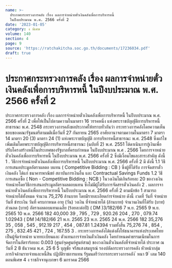 ```yaml
---
name: >-
  ประกาศกระทรวงการคลัง เรื่อง ผลการจำหน่ายตั๋วเงินคลังเพื่อการบริหารหนี้
  ในปีงบประมาณ พ.ศ. 2566 ครั้งที่ 2
date: '2023-01-05'
category: ง พิเศษ
volume: 140
section: 4
page: 9
source: 'https://ratchakitcha.soc.go.th/documents/17236034.pdf'
draft: true
---
```


# ประกาศกระทรวงการคลัง เรื่อง ผลการจำหน่ายตั๋วเงินคลังเพื่อการบริหารหนี้ ในปีงบประมาณ พ.ศ. 2566 ครั้งที่ 2

ประกาศกระทรวงการคลัง เรื่อง ผลการจำหน่ายตั๋วเงินคลังเพื่อการบริหารหนี้ ในปีงบประมาณ พ.ศ. 2566 ครั้งที่ 2 เพื่อให้เป็นไปตามความในมาตรา 16 วรรคหนึ่ง แห่งพระราชบัญญัติการบริหารหนี้สาธารณะ พ.ศ. 2548 กระทรวงการคลังขอประกาศให้ทราบทั่วกันว่า กระทรวงการคลังโดยความเห็นชอบของคณะรัฐมนตรีตามมติเมื่อวันที่ 27 กันยายน 2565 อาศัยอานาจตามความในมาตรา 7 มาตรา 14 มาตรา 20 (3) มาตรา 24 (1) แห่งพระราชบัญญัติ การบริหารหนี้สาธารณะ พ.ศ. 2548 ซึ่งแก้ไขเพิ่มเติมโดยพระราชบัญญัติการบริหารหนี้สาธารณะ (ฉบับที่ 2) พ.ศ. 2551 ได้ดาเนินการกู้เงินเพื่อปรับโครงสร้างหนี้ในประเทศของรัฐบาลที่ครบกำหนด ในปีงบประมาณ พ.ศ . 2566 โดยการจาหน่ายตั๋วเงินคลังเพื่อการบริหารหนี้ ในปีงบประมาณ พ.ศ. 2566 ครั้งที่ 2 ซึ่งมีเงื่อนไขและสาระสำคัญ ดังนี้ 1 . วิธีการจำหน่ายตั๋วเงินคลังเพื่อการบริหารหนี้ ในปีงบประมาณ พ.ศ. 2566 ครั้งที่ 2 มี ดังนี้ 1.1 วิธีการเสนอประมูลอัตราผลตอ บแทน ( Competitive Bidding : CB ) ซึ่งผู้ที่ได้รับ การจัดสรรตั๋วเงินคลัง ได้แก่ ธนาคารพาณิชย์ สถาบันการเงินอื่น และ Contractual Savings Funds 1.2 วิธีการเสนอซื้อ ( Non - Competitive Bidding : NCB ) ในวงเงินไม่เกินร้อยละ 20 ของวงเงินจำหน่ายโดยวิธีการเสนอประมูลอัตราผลตอบแทน ซึ่งไม่มีผู้ได้รับการจัดสรรตั๋วเงินคลัง 2 . ผลการจาหน่ายตั๋วเงินคลังเพื่อการบริหารหนี้ ในปีงบประมาณ พ.ศ. 2566 ครั้งที่ 2 ตามนัยข้อ 1 สามารถจำหน่ายได้ทั้งหมด จำนวน 75,276 ล้านบาท โดยมีรายละเอียดกำรจำหน่าย ดังนี้ งวดที่ วันที่ จำหน่าย วันที่ ชำระเงิน วันที่ ครบกาหนด อายุ (วัน) วงเงิน ที่จำหน่ายได้ (ล้านบาท) จำนวนเงินที่ได้รับ (บาท) ส่วนลด (บาท) อัตราผลตอบแทนเฉลี่ย (ร้อยละต่อปี) ( DM )3/182/66 7 พ.ย. 2565 9 พ.ย. 2565 10 พ.ค. 2566 182 40,000 39 , 795 , 729 , 920.26 204 , 270 , 079.74 1.02943 ( DM )4/182/66 21 พ.ย. 2565 23 พ.ย. 2565 24 พ.ค. 2566 182 35,276 35 , 058 , 545 , 912.19 217 , 454 , 087.81 1.24394 รวมทั้งสิ้น 75,276 74 , 854 , 275 , 832.45 421 , 724 , 167.55 3 . กระทรวงการคลังได้แต่งตั้งให้ธนาคารแห่งประเทศไทยเป็นผู้จัดจำหน่าย นายทะเบียนและ ตัวแทนการจ่ายเงินตั๋วเงินคลัง โดยกำหนดค่าธรรมเนียมในการจัดการในอัตราร้อยละ 0.003 (ศูนย์จุดศูนย์ศูนย์สาม) ของวงเงินตั๋วเงินคลังที่จำหน่ายได้ ประกาศ ณ วันที่ 2 8 ธันวาคม พ.ศ. 25 6 5 บุญชัย จรัสแสงสมบูรณ์ รองปลัดกระทรวงการคลัง หัวหน้ากลุ่มภารกิจด้านรายจ่ายและหนี้สิน ปฏิบัติราชการแทน รัฐมนตรีว่าการกระทรวงการคลัง ้ หนา 9 ่ เลม 140 ตอนพิเศษ 4 ง ราชกิจจานุเบกษา 6 มกราคม 2566

